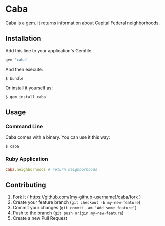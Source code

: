 # Caba

Caba is a gem. It returns information about Capital Federal neighborhoods.

## Installation

Add this line to your application's Gemfile:

```ruby
gem 'caba'
```

And then execute:

    $ bundle

Or install it yourself as:

    $ gem install caba

## Usage

### Command Line

Caba comes with a binary. You can use it this way:

    $ caba

### Ruby Application

```ruby
Caba.neighborhoods # return neighborhoods
```

## Contributing

1. Fork it ( https://github.com/[my-github-username]/caba/fork )
2. Create your feature branch (`git checkout -b my-new-feature`)
3. Commit your changes (`git commit -am 'Add some feature'`)
4. Push to the branch (`git push origin my-new-feature`)
5. Create a new Pull Request
